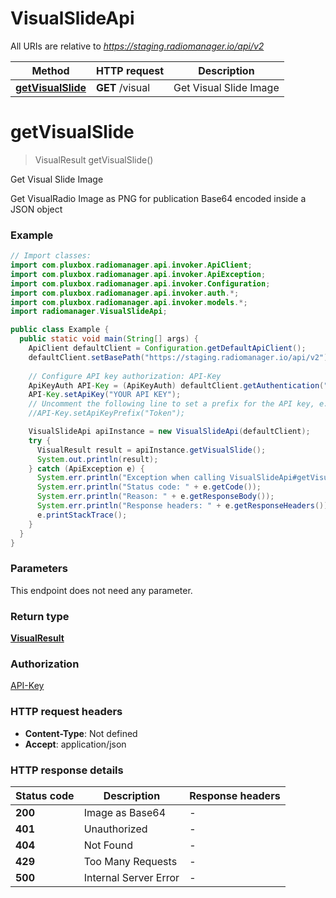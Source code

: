 # VisualSlideApi

All URIs are relative to *https://staging.radiomanager.io/api/v2*

| Method | HTTP request | Description |
|------------- | ------------- | -------------|
| [**getVisualSlide**](VisualSlideApi.md#getVisualSlide) | **GET** /visual | Get Visual Slide Image |


<a name="getVisualSlide"></a>
# **getVisualSlide**
> VisualResult getVisualSlide()

Get Visual Slide Image

Get VisualRadio Image as PNG for publication Base64 encoded inside a JSON object

### Example
```java
// Import classes:
import com.pluxbox.radiomanager.api.invoker.ApiClient;
import com.pluxbox.radiomanager.api.invoker.ApiException;
import com.pluxbox.radiomanager.api.invoker.Configuration;
import com.pluxbox.radiomanager.api.invoker.auth.*;
import com.pluxbox.radiomanager.api.invoker.models.*;
import radiomanager.VisualSlideApi;

public class Example {
  public static void main(String[] args) {
    ApiClient defaultClient = Configuration.getDefaultApiClient();
    defaultClient.setBasePath("https://staging.radiomanager.io/api/v2");
    
    // Configure API key authorization: API-Key
    ApiKeyAuth API-Key = (ApiKeyAuth) defaultClient.getAuthentication("API-Key");
    API-Key.setApiKey("YOUR API KEY");
    // Uncomment the following line to set a prefix for the API key, e.g. "Token" (defaults to null)
    //API-Key.setApiKeyPrefix("Token");

    VisualSlideApi apiInstance = new VisualSlideApi(defaultClient);
    try {
      VisualResult result = apiInstance.getVisualSlide();
      System.out.println(result);
    } catch (ApiException e) {
      System.err.println("Exception when calling VisualSlideApi#getVisualSlide");
      System.err.println("Status code: " + e.getCode());
      System.err.println("Reason: " + e.getResponseBody());
      System.err.println("Response headers: " + e.getResponseHeaders());
      e.printStackTrace();
    }
  }
}
```

### Parameters
This endpoint does not need any parameter.

### Return type

[**VisualResult**](VisualResult.md)

### Authorization

[API-Key](../README.md#API-Key)

### HTTP request headers

 - **Content-Type**: Not defined
 - **Accept**: application/json

### HTTP response details
| Status code | Description | Response headers |
|-------------|-------------|------------------|
| **200** | Image as Base64 |  -  |
| **401** | Unauthorized |  -  |
| **404** | Not Found |  -  |
| **429** | Too Many Requests |  -  |
| **500** | Internal Server Error |  -  |

